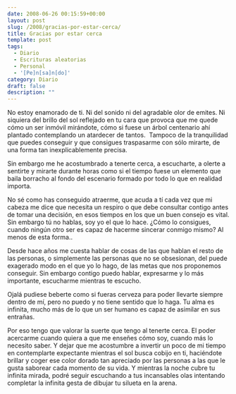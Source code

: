```yaml
---
date: 2008-06-26 00:15:59+00:00
layout: post
slug: /2008/gracias-por-estar-cerca/
title: Gracias por estar cerca
template: post
tags:
  - Diario
  - Escrituras aleatorias
  - Personal
  - '[Pe]n[sa]n[do]'
category: Diario
draft: false
description: ""
---
```


No estoy enamorado de ti. Ni del sonido ni del agradable olor de emites. Ni siquiera del brillo del sol reflejado en tu cara que provoca que me quede cómo un ser inmóvil mirándote, cómo si fuese un árbol centenario ahí plantado contemplando un atardecer de tantos.  Tampoco de la tranquilidad que puedes conseguir y que consigues traspasarme con sólo mirarte, de una forma tan inexplicablemente precisa.

Sin embargo me he acostumbrado a tenerte cerca, a escucharte, a olerte a sentirte y mirarte durante horas como si el tiempo fuese un elemento que baila borracho al fondo del escenario formado por todo lo que en realidad importa.

No sé como has conseguido atraerme, que acuda a tí cada vez que mi cabeza me dice que necesita un respiro o que debe consultar contigo antes de tomar una decisión, en esos tiempos en los que un buen consejo es vital. Sin embargo tú no hablas, soy yo el que lo hace. ¿Cómo lo consigues, cuando ningún otro ser es capaz de hacerme sincerar conmigo mismo? Al menos de esta forma..

Desde hace años me cuesta hablar de cosas de las que hablan el resto de las personas, o simplemente las personas que no se obsesionan, del puede exagerado modo en el que yo lo hago, de las metas que nos proponemos conseguir. Sin embargo contigo puedo hablar, expresarme y lo más importante, escucharme mientras te escucho.

Ojalá pudiese beberte como si fueras cerveza para poder llevarte siempre dentro de mí, pero no puedo y no tiene sentido que lo haga. Tu alma es infinita, mucho más de lo que un ser humano es capaz de asimilar en sus entrañas.

Por eso tengo que valorar la suerte que tengo al tenerte cerca. El poder acercarme cuando quiera a que me enseñes cómo soy, cuando más lo necesito saber. Y dejar que me acostumbre a invertir un poco de mi tiempo en contemplarte expectante mientras el sol busca cobijo en ti, haciéndote brillar y coger ese color dorado tan apreciado por las personas a las que le gusta saborear cada momento de su vida. Y mientras la noche cubre tu infinita mirada, podré seguir escuchando a tus incansables olas intentando completar la infinita gesta de dibujar tu silueta en la arena.
